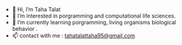 - 👋 Hi, I’m Taha Talat
- 👀 I’m interested in porgramming and computational life sciences.
- 🌱 I’m currently learning  porgramming, living organisms biological behavior .
- 📫 contact with me : tahatalattaha95@gmail.com

<!---
tahatalat95/tahatalat95 is a ✨ special ✨ repository because its `README.md` (this file) appears on your GitHub profile.
You can click the Preview link to take a look at your changes.
--->
